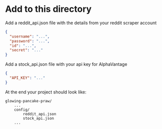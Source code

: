 # Add to this directory
Add a reddit_api.json file with the details from your reddit scraper account
```json
{
  "username": "...",
  "password": "...",
  "id": "...",
  "secret": "..."
}
```

Add a stock_api.json file with your api key for AlphaVantage
```json
{
  "API_KEY": "..."
}
```

At the end your project should look like:
```
glowing-pancake-praw/
    ...
    config/
        reddit_api.json
        stock_api.json
    ...
```